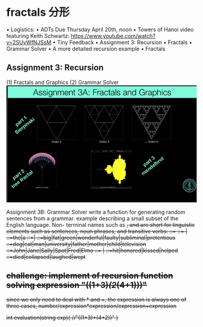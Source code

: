 # fractals 分形
• Logistics:
• ADTs Due Thursday April 20th, noon
• Towers of Hanoi video featuring Keith Schwartz: https://www.youtube.com/watch?v=2SUvWfNJSsM
• Tiny Feedback
• Assignment 3: Recursion
• Fractals
• Grammar Solver
• A more detailed recursion example
• Fractals

## Assignment 3: Recursion
(1) Fractals and Graphics
(2) Grammar Solver
<img src="./ksnip_20221116-231728.png">

Assignment 3B: Grammar Solver
write a function for generating random
sentences from a grammar.
example describing a small subset of the English language. Non-
terminal names such as <s>, <np> and <tv> are short for linguistic
elements such as sentences, noun phrases, and transitive verbs:
<s>::=<np> <vp>
<np>::=<dp> <adjp> <n>|<pn>
<dp>::=the|a
<adjp>::=<adj>|<adj> <adjp>
<adj>::=big|fat|green|wonderful|faulty|subliminal|pretentious
<n>::=dog|cat|man|university|father|mother|child|television
<pn>::=John|Jane|Sally|Spot|Fred|Elmo
<vp>::=<tv> <np>|<iv>
<tv>::=hit|honored|kissed|helped
<iv>::=died|collapsed|laughed|wept

## challenge: implement of recursion function solving expression "((1+3)*(2*(4+1)))"

since we only need to deal with * and +, the expression is always one of three cases, number/expression*expression/expression+expression


int evaluation(string exp){
    //"((1*3)+(4+2))"
}

